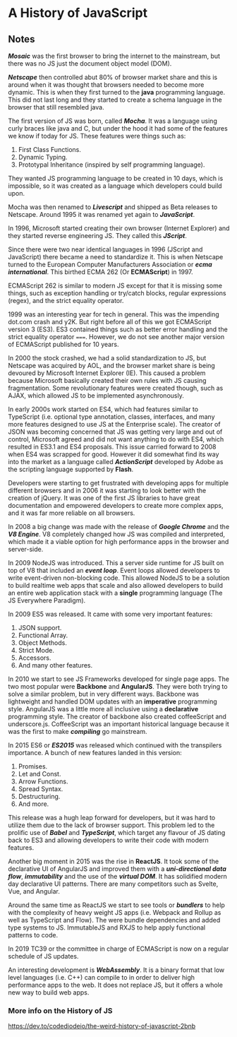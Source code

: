 # A History of JavaScript

## Notes

**_Mosaic_** was the first browser to bring the internet to the mainstream, but there was no JS just the document object model (DOM).

**_Netscape_** then controlled abut 80% of browser market share and this is around when it was thought that browsers needed to become more dynamic. This is when they first turned to the **java** programming language. This did not last long and they started to create a schema language in the browser that still resembled java.

The first version of JS was born, called **_Mocha_**. It was a language using curly braces like java and C, but under the hood it had some of the features we know if today for JS. These features were things such as:

1. First Class Functions.
2. Dynamic Typing.
3. Prototypal Inheritance (inspired by self programming language).

They wanted JS programming language to be created in 10 days, which is impossible, so it was created as a language which developers could build upon.

Mocha was then renamed to **_Livescript_** and shipped as Beta releases to Netscape. Around 1995 it was renamed yet again to _**JavaScript**_.

In 1996, Microsoft started creating their own browser (Internet Explorer) and they started reverse engineering JS. They called this **_JScript_**.

Since there were two near identical languages in 1996 (JScript and JavaScript) there became a need to standardize it. This is when Netscape turned to the European Computer Manufacturers Association or **_ecma international_**. This birthed ECMA 262 (Or **ECMAScript**) in 1997.

ECMAScript 262 is similar to modern JS except for that it is missing some things, such as exception handling or try/catch blocks, regular expressions (regex), and the strict equality operator.

1999 was an interesting year for tech in general. This was the impending dot.com crash and y2K. But right before all of this we got ECMAScript version 3 (ES3). ES3 contained things such as better error handling and the strict equality operator `===`. However, we do not see another major version of ECMAScript published for 10 years.

In 2000 the stock crashed, we had a solid standardization to JS, but Netscape was acquired by AOL, and the browser market share is being devoured by Microsoft Internet Explorer (IE). This caused a problem because Microsoft basically created their own rules with JS causing fragmentation. Some revolutionary features were created though, such as AJAX, which allowed JS to be implemented asynchronously.

In early 2000s work started on ES4, which had features similar to TypeScript (i.e. optional type annotation, classes, interfaces, and many more features designed to use JS at the Enterprise scale). The creator of JSON was becoming concerned that JS was getting very large and out of control, Microsoft agreed and did not want anything to do with ES4, which resulted in ES3.1 and ES4 proposals. This issue carried forward to 2008 when ES4 was scrapped for good. However it did somewhat find its way into the market as a language called **_ActionScript_** developed by Adobe as the scripting language supported by **Flash**.

Developers were starting to get frustrated with developing apps for multiple different browsers and in 2006 it was starting to look better with the creation of jQuery. It was one of the first JS libraries to have great documentation and empowered developers to create more complex apps, and it was far more reliable on all browsers.

In 2008 a big change was made with the release of _**Google Chrome**_ and the _**V8 Engine**_. V8 completely changed how JS was compiled and interpreted, which made it a viable option for high performance apps in the browser and server-side.

In 2009 NodeJS was introduced. This a server side runtime for JS built on top of V8 that included an **_event loop_**. Event loops allowed developers to write event-driven non-blocking code. This allowed NodeJS to be a solution to build realtime web apps that scale and also allowed developers to build an entire web application stack with a **single** programming language (The JS Everywhere Paradigm).

In 2009 ES5 was released. It came with some very important features:

1. JSON support.
2. Functional Array.
3. Object Methods.
4. Strict Mode.
5. Accessors.
6. And many other features.

In 2010 we start to see JS Frameworks developed for single page apps. The two most popular were **Backbone** and **AngularJS**. They were both trying to solve a similar problem, but in very different ways. Backbone was lightweight and handled DOM updates with an **imperative** programming style. AngularJS was a little more all inclusive using a **declarative** programming style. The creator of backbone also created coffeeScript and underscore.js. CoffeeScript was an important historical language because it was the first to make _**compiling**_ go mainstream.

In 2015 ES6 or **_ES2015_** was released which continued with the transpilers importance. A bunch of new features landed in this version:

1. Promises.
2. Let and Const.
3. Arrow Functions.
4. Spread Syntax.
5. Destructuring.
6. And more.

This release was a hugh leap forward for developers, but it was hard to utilize them due to the lack of browser support. This problem led to the prolific use of _**Babel**_ and _**TypeScript**_, which target any flavour of JS dating back to ES3 and allowing developers to write their code with modern features.

Another big moment in 2015 was the rise in **ReactJS**. It took some of the declarative UI of AngularJS and improved them with a _**uni-directional data flow**_, _**immutability**_ and the use of the _**virtual DOM**_. It has solidified modern day declarative UI patterns. There are many competitors such as Svelte, Vue, and Angular.

Around the same time as ReactJS we start to see tools or _**bundlers**_ to help with the complexity of heavy weight JS apps (i.e. Webpack and Rollup as well as TypeScript and Flow). The were bundle dependencies and added type systems to JS. ImmutableJS and RXJS to help apply functional patterns to code.

In 2019 TC39 or the committee in charge of ECMAScript is now on a regular schedule of JS updates.

An interesting development is **_WebAssembly_**. It is a binary format that low level languages (i.e. C++) can compile to in order to deliver high performance apps to the web. It does not replace JS, but it offers a whole new way to build web apps.

### More info on the History of JS

<https://dev.to/codediodeio/the-weird-history-of-javascript-2bnb>
